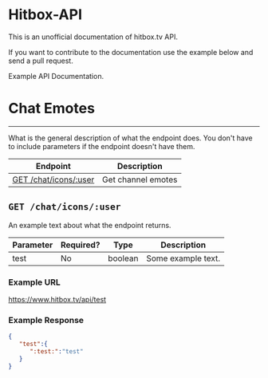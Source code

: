 Hitbox-API
==========

This is an unofficial documentation of hitbox.tv API. 

If you want to contribute to the documentation use the example below and send a pull request.

Example API Documentation.

# Chat Emotes
***

What is the general description of what the endpoint does. You don't have to include parameters if the endpoint doesn't have them.

| Endpoint | Description |
| ---- | --------------- |
| [GET /chat/icons/:user](/chat/icons/index.md#get-chaticonsuser) | Get channel emotes |

## `GET /chat/icons/:user`

An example text about what the endpoint returns.

| Parameter | Required? | Type | Description |
| ---- | ----- | ---- | ----- |
| test | No | boolean | Some example text. | 

### Example URL

https://www.hitbox.tv/api/test

### Example Response 

```json
{
   "test":{
      ":test:":"test"
   }
}
```
